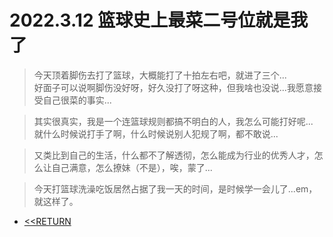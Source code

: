 # 2022.3.12  篮球史上最菜二号位就是我了

>今天顶着脚伤去打了篮球，大概能打了十拍左右吧，就进了三个...<br/>
好面子可以说啊脚伤没好呀，好久没打了呀这种，但我啥也没说...我愿意接受自己很菜的事实...

>其实很真实，我是一个连篮球规则都搞不明白的人，我怎么可能打好呢...<br/>
就什么时候说打手了啊，什么时候说别人犯规了啊，都不敢说...

>又类比到自己的生活，什么都不了解透彻，怎么能成为行业的优秀人才，怎么让自己满意，怎么撩妹（不是），唉，蒙了...

>今天打篮球洗澡吃饭居然占据了我一天的时间，是时候学一会儿了...em，就这样了。

* [<<RETURN](DAIRY/2022.03/)